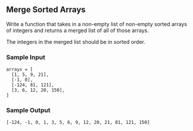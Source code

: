 
## Merge Sorted Arrays

Write a function that takes in a non-empty list of non-empty sorted arrays of
integers and returns a merged list of all of those arrays.

The integers in the merged list should be in sorted order.

### Sample Input
```
arrays = [
  [1, 5, 9, 21],
  [-1, 0],
  [-124, 81, 121],
  [3, 6, 12, 20, 150],
]
```

### Sample Output
```
[-124, -1, 0, 1, 3, 5, 6, 9, 12, 20, 21, 81, 121, 150]
```
